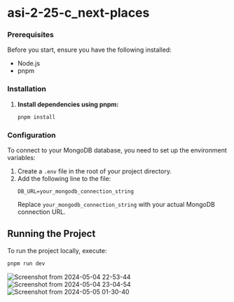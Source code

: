 # asi-2-25-c_next-places

### Prerequisites
Before you start, ensure you have the following installed:
- Node.js
- pnpm

### Installation

1. **Install dependencies using pnpm:**

   ```bash
   pnpm install
   ```

### Configuration
To connect to your MongoDB database, you need to set up the environment variables:

1. Create a `.env` file in the root of your project directory.
2. Add the following line to the file:
   ```
   DB_URL=your_mongodb_connection_string
   ```
   Replace `your_mongodb_connection_string` with your actual MongoDB connection URL.

## Running the Project
To run the project locally, execute:
```bash
pnpm run dev
```

![Screenshot from 2024-05-04 22-53-44](https://github.com/Waddenn/asi-2-25-c_next-places/assets/115143365/f9f064cf-4bd8-4ccd-b25a-d5e9cc23072f)
![Screenshot from 2024-05-04 23-04-54](https://github.com/Waddenn/asi-2-25-c_next-places/assets/115143365/ad769591-83c4-407f-927b-aa715ff0a2c0)
![Screenshot from 2024-05-05 01-30-40](https://github.com/Waddenn/asi-2-25-c_next-places/assets/115143365/791aa1db-2811-4608-9998-a06f5e37eb18)

